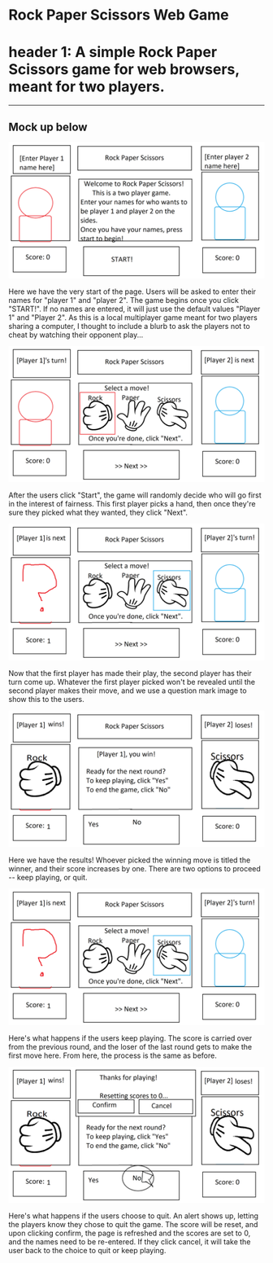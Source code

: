 # Rock Paper Scissors Web Game
# header 1: A simple Rock Paper Scissors game for web browsers, meant for two players.<br>
---
Mock up below
---
![initial state of the site](image/mockup1.png)

Here we have the very start of the page. Users will be asked to enter their names for "player 1" and "player 2". The game begins once you click "START!". If no names are entered, it will just use the default values "Player 1" and "Player 2". As this is a local multiplayer game meant for two players sharing a computer, I thought to include a blurb to ask the players not to cheat by watching their opponent play...

![Names initialized, game begins](image/turn1ex.png)

After the users click "Start", the game will randomly decide who will go first in the interest of fairness. This first player picks a hand, then once they're sure they picked what they wanted, they click "Next".

![Opponent gets to counter play](image/turn2ex.png)

Now that the first player has made their play, the second player has their turn come up. Whatever the first player picked won't be revealed until the second player makes their move, and we use a question mark image to show this to the users. 

![Results](image/turn3ex.png)

Here we have the results! Whoever picked the winning move is titled the winner, and their score increases by one. There are two options to proceed -- keep playing, or quit.

![Keep playing](image/turn4ex.png)

Here's what happens if the users keep playing. The score is carried over from the previous round, and the loser of the last round gets to make the first move here. From here, the process is the same as before.

![Quit game](image/gameEndex.png)

Here's what happens if the users choose to quit. An alert shows up, letting the players know they chose to quit the game. The score will be reset, and upon clicking confirm, the page is refreshed and the scores are set to 0, and the names need to be re-entered. If they click cancel, it will take the user back to the choice to quit or keep playing.